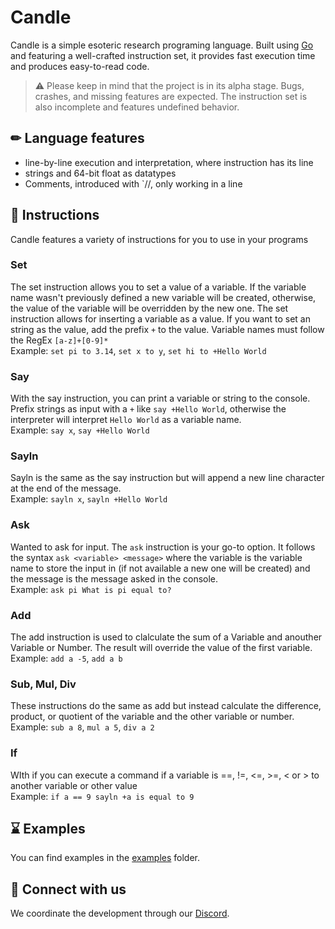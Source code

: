 # Candle
Candle is a simple esoteric research programing language. Built using [Go](https://go.dev) and featuring a well-crafted instruction set, it provides fast execution time and produces easy-to-read code.

> ⚠️ Please keep in mind that the project is in its alpha stage. Bugs, crashes, and missing features are expected. The instruction set is also incomplete and features undefined behavior.

## ✏ Language features
- line-by-line execution and interpretation, where instruction has its line
- strings and 64-bit float as datatypes
- Comments, introduced with `//, only working in a line

## 📎 Instructions
Candle features a variety of instructions for you to use in your programs

### Set
The set instruction allows you to set a value of a variable. If the variable name wasn't previously defined a new variable will be created, otherwise, the value of the variable will be overridden by the new one. The set instruction allows for inserting a variable as a value.
If you want to set an string as the value, add the prefix `+` to the value. Variable names must follow the RegEx `[a-z]+[0-9]*`
<br />
Example: `set pi to 3.14`, `set x to y`, `set hi to +Hello World`

### Say
With the say instruction, you can print a variable or string to the console. Prefix strings as input with a `+` like `say +Hello World`, otherwise the interpreter will interpret `Hello World` as a variable name.
<br />
Example: `say x`, `say +Hello World`

### Sayln
Sayln is the same as the say instruction but will append a new line character at the end of the message.
<br />
Example: `sayln x`, `sayln +Hello World`

### Ask
Wanted to ask for input. The `ask` instruction is your go-to option. It follows the syntax `ask <variable> <message>` where the variable is the variable name to store the input in (if not available a new one will be created) and the message is the message asked in the console.
<br />
Example: `ask pi What is pi equal to?`

### Add
The add instruction is used to clalculate the sum of a Variable and anouther Variable or Number.
The result will override the value of the first variable.
<br />
Example: `add a -5`, `add a b`

### Sub, Mul, Div
These instructions do the same as add but instead calculate the difference, product, or quotient of the variable and the other variable or number.
<br />
Example: `sub a 8`, `mul a 5`, `div a 2`

### If
WIth if you can execute a command if a variable is ==, !=, <=, >=, < or > to another variable or other value
<br />
Example: `if a == 9 sayln +a is equal to 9`

## ⌛ Examples
You can find examples in the [examples](https://github.com/Amiraxoba/Candle/tree/v2/examples) folder.

## 🚢 Connect with us
We coordinate the development through our [Discord](https://discord.gg/sFaZtaSX9j).